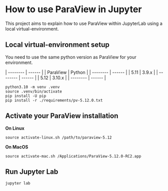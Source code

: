 # How to use ParaView in Jupyter

This project aims to explain how to use ParaView within JupyterLab using a local virtual-environment. 

## Local virtual-environment setup

You need to use the same python version as ParaView for your environment. 

| -------- | ------ |
| ParaView | Python |
| -------- | ------ |
| 5.11     | 3.9.x  |
| -------- | ------ |
| 5.12     | 3.10.x |
| -------- | ------ |

```
python3.10 -m venv .venv
source .venv/bin/activate
pip install -U pip
pip install -r ./requirements/pv-5.12.0.txt
```

## Activate your ParaView installation

__On Linux__

```
source activate-linux.sh /path/to/paraview-5.12
```

__On MacOS__

```
source activate-mac.sh /Applications/ParaView-5.12.0-RC2.app
```

## Run Jupyter Lab

```
jupyter lab
```